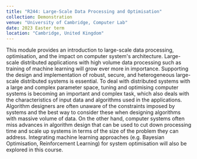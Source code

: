 ```yaml
---
title: "R244: Large-Scale Data Processing and Optimisation"
collection: Demonstration
venue: "University of Cambridge, Computer Lab"
date: 2023 Easter term
location: "Cambridge, United Kingdom"
---
```

This module provides an introduction to large-scale data processing, optimisation, and the impact on computer system's architecture. Large-scale distributed applications with high volume data processing such as training of machine learning will grow ever more in importance. Supporting the design and implementation of robust, secure, and heterogeneous large-scale distributed systems is essential. To deal with distributed systems with a large and complex parameter space, tuning and optimising computer systems is becoming an important and complex task, which also deals with the characteristics of input data and algorithms used in the applications. Algorithm designers are often unaware of the constraints imposed by systems and the best way to consider these when designing algorithms with massive volume of data. On the other hand, computer systems often miss advances in algorithm design that can be used to cut down processing time and scale up systems in terms of the size of the problem they can address. Integrating machine learning approaches (e.g. Bayesian Optimisation, Reinforcement Learning) for system optimisation will also be explored in this course.
